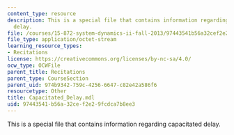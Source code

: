 ```yaml
---
content_type: resource
description: This is a special file that contains information regarding capacitated
  delay.
file: /courses/15-872-system-dynamics-ii-fall-2013/97443541b56a32cef2e29fcdca7b8ee3_Capacitated_Delay.mdl
file_type: application/octet-stream
learning_resource_types:
- Recitations
license: https://creativecommons.org/licenses/by-nc-sa/4.0/
ocw_type: OCWFile
parent_title: Recitations
parent_type: CourseSection
parent_uid: 974b9342-759c-4256-6647-c82e42a586f6
resourcetype: Other
title: Capacitated_Delay.mdl
uid: 97443541-b56a-32ce-f2e2-9fcdca7b8ee3
---
```

This is a special file that contains information regarding capacitated delay.